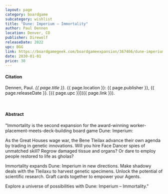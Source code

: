 ```yaml
---
layout: page
category: boardgame
subcategory: wishlist
title: "Dune: Imperium – Immortality"
author: Paul Dennen
location: Denver, CO
publisher: Direwolf
releaseDate: 2022
upc: BGG
link: https://boardgamegeek.com/boardgameexpansion/367466/dune-imperium-immortality
date: 2030-01-01
price: 30
---
```


#### Citation

Dennen, Paul. *{{ page.title }}.* {{ page.location }}: {{ page.publisher }}, {{ page.releaseDate }}. [{{ page.upc }}]({{ page.link }}).

<br>


#### Abstract

"Immortality is the second expansion for the award-winning worker-placement-meets-deck-building board game Dune: Imperium:

As the Great Houses wage war, the Bene Tleilax advance their own agenda by trading in genetic innovations. Will you hire Face Dancer spies of unmatched skill? Regrow damaged tissue and organs? Or dare to employ people restored to life as gholas?

Immortality expands Dune: Imperium in new directions. Make shadowy deals with the Tleilaxu to harvest genetic specimens. Unlock the potential of scientific research. Graft cards together to empower your Agents.

Explore a universe of possibilities with Dune: Imperium – Immortality."
